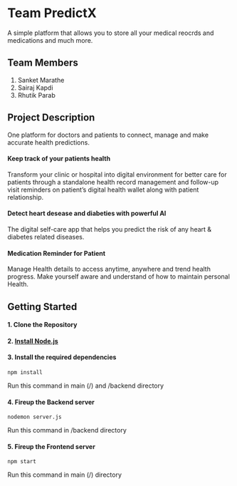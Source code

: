 # Team PredictX
A simple platform that allows you to store all your medical reocrds and medications and much more.

## Team Members
1. Sanket Marathe
2. Sairaj Kapdi
3. Rhutik Parab

## Project Description

One platform for doctors and patients to connect, manage and make accurate health predictions.

#### Keep track of your patients health
Transform your clinic or hospital into digital environment for better care for patients through a standalone health record management and follow-up visit reminders on patient’s digital health wallet along with patient relationship.
#### Detect heart desease and diabeties with powerful AI
The digital self-care app that helps you predict the risk of any heart & diabetes related diseases.
#### Medication Reminder for Patient 
Manage Health details to access anytime, anywhere and trend health progress. Make yourself aware and understand of how to maintain personal Health.

## Getting Started

#### 1. Clone the Repository
#### 2. [Install Node.js](https://nodejs.org/en/download/package-manager/)
#### 3. Install the required dependencies
```
npm install
```
Run this command in main (/) and /backend directory
#### 4. Fireup the Backend server
```
nodemon server.js
```
Run this command in /backend directory
#### 5. Fireup the Frontend server
```
npm start
```
Run this command in main (/) directory



